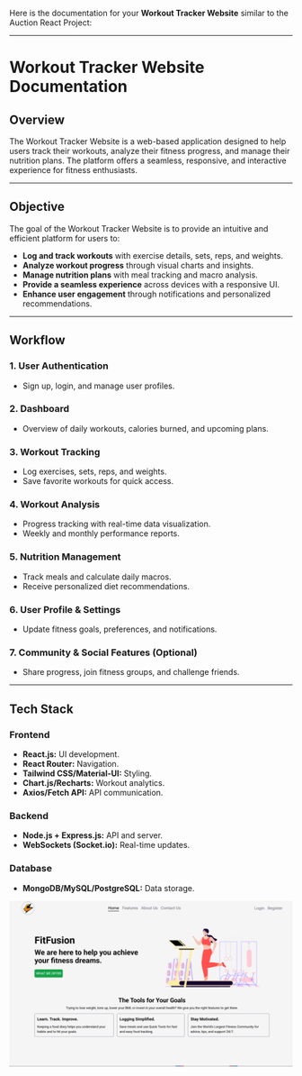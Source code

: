 Here is the documentation for your **Workout Tracker Website** similar to the Auction React Project:  

---

# Workout Tracker Website Documentation  

## Overview  
The Workout Tracker Website is a web-based application designed to help users track their workouts, analyze their fitness progress, and manage their nutrition plans. The platform offers a seamless, responsive, and interactive experience for fitness enthusiasts.  

---

## Objective  
The goal of the Workout Tracker Website is to provide an intuitive and efficient platform for users to:  

- **Log and track workouts** with exercise details, sets, reps, and weights.  
- **Analyze workout progress** through visual charts and insights.  
- **Manage nutrition plans** with meal tracking and macro analysis.  
- **Provide a seamless experience** across devices with a responsive UI.  
- **Enhance user engagement** through notifications and personalized recommendations.  

---

## Workflow  

### 1. **User Authentication**  
   - Sign up, login, and manage user profiles.  

### 2. **Dashboard**  
   - Overview of daily workouts, calories burned, and upcoming plans.  

### 3. **Workout Tracking**  
   - Log exercises, sets, reps, and weights.  
   - Save favorite workouts for quick access.  

### 4. **Workout Analysis**  
   - Progress tracking with real-time data visualization.  
   - Weekly and monthly performance reports.  

### 5. **Nutrition Management**  
   - Track meals and calculate daily macros.  
   - Receive personalized diet recommendations.  

### 6. **User Profile & Settings**  
   - Update fitness goals, preferences, and notifications.  

### 7. **Community & Social Features (Optional)**  
   - Share progress, join fitness groups, and challenge friends.  

---

## Tech Stack  

### **Frontend**  
- **React.js:** UI development.  
- **React Router:** Navigation.  
- **Tailwind CSS/Material-UI:** Styling.  
- **Chart.js/Recharts:** Workout analytics.  
- **Axios/Fetch API:** API communication.  

### **Backend**  
- **Node.js + Express.js:** API and server.  
- **WebSockets (Socket.io):** Real-time updates.  

### **Database**  
- **MongoDB/MySQL/PostgreSQL:** Data storage.  
<img src="./Screenshot 2025-02-07 112438.png">